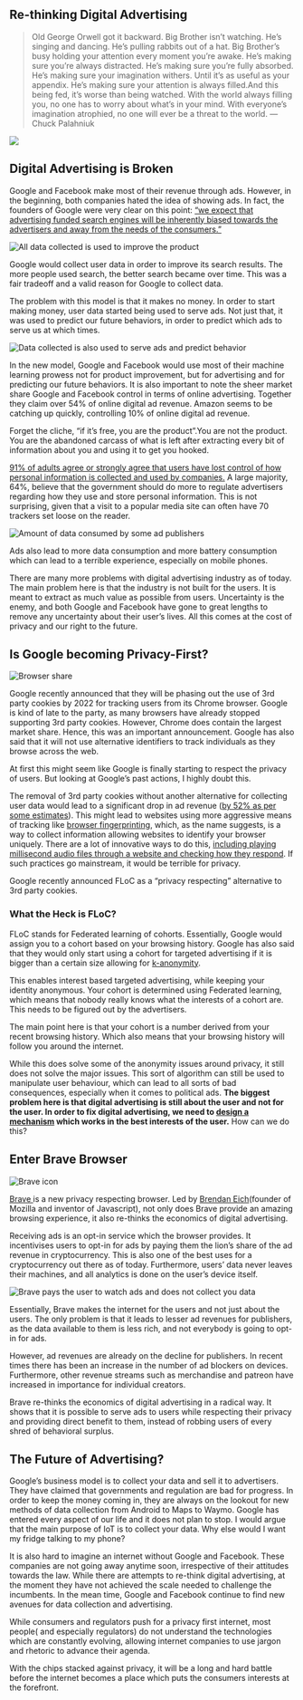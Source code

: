 
## Re-thinking Digital Advertising
>  Old George Orwell got it backward. Big Brother isn’t watching. He’s singing and dancing. He’s pulling rabbits out of a hat. Big Brother’s busy holding your attention every moment you’re awake. He’s making sure you’re always distracted. He’s making sure you’re fully absorbed. He’s making sure your imagination withers. Until it’s as useful as your appendix. He’s making sure your attention is always filled.And this being fed, it’s worse than being watched. With the world always filling you, no one has to worry about what’s in your mind. With everyone’s imagination atrophied, no one will ever be a threat to the world. — Chuck Palahniuk

![](https://cdn-images-1.medium.com/max/3960/0*B0T8LV177rnwJ5KA.jpg)

## Digital Advertising is Broken

Google and Facebook make most of their revenue through ads. However, in the beginning, both companies hated the idea of showing ads. In fact, the founders of Google were very clear on this point: [“we expect that advertising funded search engines will be inherently biased towards the advertisers and away from the needs of the consumers.”](http://infolab.stanford.edu/~backrub/google.html)

![All data collected is used to improve the product](https://cdn-images-1.medium.com/max/2000/1*eQmK_0mOQ4uDIlSF5XNtlQ.png)

Google would collect user data in order to improve its search results. The more people used search, the better search became over time. This was a fair tradeoff and a valid reason for Google to collect data.

The problem with this model is that it makes no money. In order to start making money, user data started being used to serve ads. Not just that, it was used to predict our future behaviors, in order to predict which ads to serve us at which times.

![Data collected is also used to serve ads and predict behavior](https://cdn-images-1.medium.com/max/2000/1*cJ0XIN-zq5bJdL3qiAQYWA.png)

In the new model, Google and Facebook would use most of their machine learning prowess not for product improvement, but for advertising and for predicting our future behaviors. It is also important to note the sheer market share Google and Facebook control in terms of online advertising. Together they claim over 54% of online digital ad revenue. Amazon seems to be catching up quickly, controlling 10% of online digital ad revenue.

Forget the cliche, “if it’s free, you are the product”.You are not the product. You are the abandoned carcass of what is left after extracting every bit of information about you and using it to get you hooked.

[91% of adults agree or strongly agree that users have lost control of how personal information is collected and used by companies.](https://www.pewresearch.org/fact-tank/2016/09/21/the-state-of-privacy-in-america/) A large majority, 64%, believe that the government should do more to regulate advertisers regarding how they use and store personal information. This is not surprising, given that a visit to a popular media site can often have 70 trackers set loose on the reader.

![Amount of data consumed by some ad publishers](https://cdn-images-1.medium.com/max/2000/1*2idn6ie8D3mXdtSOOh2pfg.png)

Ads also lead to more data consumption and more battery consumption which can lead to a terrible experience, especially on mobile phones.

There are many more problems with digital advertising industry as of today. The main problem here is that the industry is not built for the users. It is meant to extract as much value as possible from users. Uncertainty is the enemy, and both Google and Facebook have gone to great lengths to remove any uncertainty about their user’s lives. All this comes at the cost of privacy and our right to the future.

## Is Google becoming Privacy-First?

![Browser share](https://cdn-images-1.medium.com/max/2560/0*nOjSyRb3RSNQ2ZZ8.png)

Google recently announced that they will be phasing out the use of 3rd party cookies by 2022 for tracking users from its Chrome browser. Google is kind of late to the party, as many browsers have already stopped supporting 3rd party cookies. However, Chrome does contain the largest market share. Hence, this was an important announcement. Google has also said that it will not use alternative identifiers to track individuals as they browse across the web.

At first this might seem like Google is finally starting to respect the privacy of users. But looking at Google’s past actions, I highly doubt this.

The removal of 3rd party cookies without another alternative for collecting user data would lead to a significant drop in ad revenue ([by 52% as per some estimates](https://www.blog.google/products/chrome/building-a-more-private-web)). This might lead to websites using more aggressive means of tracking like [browser fingerprinting](https://en.wikipedia.org/wiki/Device_fingerprint#Browser_fingerprint), which, as the name suggests, is a way to collect information allowing websites to identify your browser uniquely. There are a lot of innovative ways to do this, [including playing millisecond audio files through a website and checking how they respond](https://fingerprintjs.com/blog/audio-fingerprinting/). If such practices go mainstream, it would be terrible for privacy.

Google recently announced FLoC as a “privacy respecting” alternative to 3rd party cookies.

### What the Heck is FLoC?

FLoC stands for Federated learning of cohorts. Essentially, Google would assign you to a cohort based on your browsing history. Google has also said that they would only start using a cohort for targeted advertising if it is bigger than a certain size allowing for [k-anonymity](https://en.wikipedia.org/wiki/K-anonymity#:~:text=The%20concept%20of%20k%2Danonymity,subjects%20of%20the%20data%20cannot).

This enables interest based targeted advertising, while keeping your identity anonymous. Your cohort is determined using Federated learning, which means that nobody really knows what the interests of a cohort are. This needs to be figured out by the advertisers.

The main point here is that your cohort is a number derived from your recent browsing history. Which also means that your browsing history will follow you around the internet.

While this does solve some of the anonymity issues around privacy, it still does not solve the major issues. This sort of algorithm can still be used to manipulate user behaviour, which can lead to all sorts of bad consequences, especially when it comes to political ads. **The biggest problem here is that digital advertising is still about the user and not for the user. In order to fix digital advertising, we need to [design a mechanism](https://en.wikipedia.org/wiki/Mechanism_design#:~:text=Mechanism%20design%20is%20a%20field,settings%2C%20where%20players%20act%20rationally.) which works in the best interests of the user.** How can we do this?

## Enter Brave Browser

![Brave icon](https://cdn-images-1.medium.com/max/2000/1*ZiVUBElzXPBT7SzDPZCupw.png)

[Brave ](https://brave.com/)is a new privacy respecting browser. Led by [Brendan Eich](https://en.wikipedia.org/wiki/Brendan_Eich)(founder of Mozilla and inventor of Javascript), not only does Brave provide an amazing browsing experience, it also re-thinks the economics of digital advertising.

Receiving ads is an opt-in service which the browser provides. It incentivises users to opt-in for ads by paying them the lion’s share of the ad revenue in cryptocurrency. This is also one of the best uses for a cryptocurrency out there as of today. Furthermore, users’ data never leaves their machines, and all analytics is done on the user’s device itself.

![Brave pays the user to watch ads and does not collect you data](https://cdn-images-1.medium.com/max/2000/1*NiuCM4K_PDdxhN8pdv_Oww.png)

Essentially, Brave makes the internet for the users and not just about the users. The only problem is that it leads to lesser ad revenues for publishers, as the data available to them is less rich, and not everybody is going to opt-in for ads.

However, ad revenues are already on the decline for publishers. In recent times there has been an increase in the number of ad blockers on devices. Furthermore, other revenue streams such as merchandise and patreon have increased in importance for individual creators.

Brave re-thinks the economics of digital advertising in a radical way. It shows that it is possible to serve ads to users while respecting their privacy and providing direct benefit to them, instead of robbing users of every shred of behavioral surplus.

## The Future of Advertising?

Google’s business model is to collect your data and sell it to advertisers. They have claimed that governments and regulation are bad for progress. In order to keep the money coming in, they are always on the lookout for new methods of data collection from Android to Maps to Waymo. Google has entered every aspect of our life and it does not plan to stop. I would argue that the main purpose of IoT is to collect your data. Why else would I want my fridge talking to my phone?

It is also hard to imagine an internet without Google and Facebook. These companies are not going away anytime soon, irrespective of their attitudes towards the law. While there are attempts to re-think digital advertising, at the moment they have not achieved the scale needed to challenge the incumbents. In the mean time, Google and Facebook continue to find new avenues for data collection and advertising.

While consumers and regulators push for a privacy first internet, most people( and especially regulators) do not understand the technologies which are constantly evolving, allowing internet companies to use jargon and rhetoric to advance their agenda.

With the chips stacked against privacy, it will be a long and hard battle before the internet becomes a place which puts the consumers interests at the forefront.

